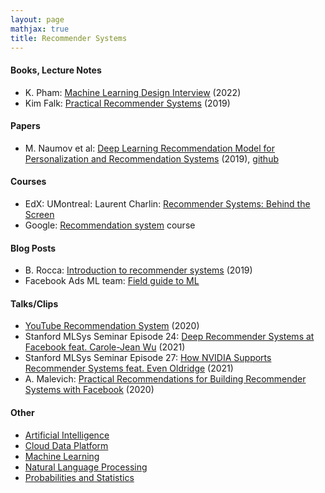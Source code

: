 ```yaml
---
layout: page
mathjax: true
title: Recommender Systems
---
```

#### Books, Lecture Notes
* K. Pham: [Machine Learning Design Interview](https://www.amazon.com/Machine-Learning-Design-Interview-System/dp/B09YQWX59Z) (2022)
* Kim Falk: [Practical Recommender Systems](https://www.amazon.com/Practical-Recommender-Systems-Kim-Falk/dp/1617292702) (2019)

#### Papers
* M. Naumov et al: [Deep Learning Recommendation Model for Personalization and Recommendation Systems](https://arxiv.org/abs/1906.00091) (2019), [github](https://github.com/facebookresearch/dlrm)

#### Courses
* EdX: UMontreal: Laurent Charlin: [Recommender Systems: Behind the Screen](https://learning.edx.org/course/course-v1:UMontrealX+RECM1EN+1T2021/home)
* Google: [Recommendation system](https://developers.google.com/machine-learning/recommendation) course

#### Blog Posts
* B. Rocca: [Introduction to recommender systems](https://towardsdatascience.com/introduction-to-recommender-systems-6c66cf15ada) (2019)
* Facebook Ads ML team: [Field guide to ML](https://research.facebook.com/blog/2018/05/the-facebook-field-guide-to-machine-learning-video-series/)


#### Talks/Clips
* [YouTube Recommendation System](https://www.youtube.com/watch?v=0nu83yWqnNQ) (2020)
* Stanford MLSys Seminar Episode 24: [Deep Recommender Systems at Facebook feat. Carole-Jean Wu](https://www.youtube.com/watch?v=5xcd0V9m6Xs) (2021)
* Stanford MLSys Seminar Episode 27: [How NVIDIA Supports Recommender Systems feat. Even Oldridge](https://www.youtube.com/watch?v=wPso35VkuCs) (2021)
* A. Malevich: [Practical Recommendations for Building Recommender Systems with Facebook](https://www.youtube.com/watch?v=RETEn5YLyO4) (2020)

#### Other
* [Artificial Intelligence](artificial_intelligence.md)
* [Cloud Data Platform](cloud_data_platform.md)
* [Machine Learning](machine_learning.md)
* [Natural Language Processing](natural_language_processing.md)
* [Probabilities and Statistics](probabilities_and_statistics.md)
